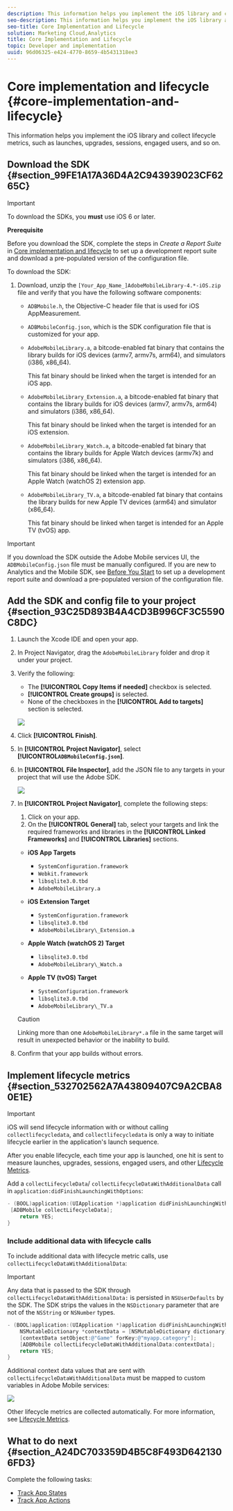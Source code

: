```yaml
---
description: This information helps you implement the iOS library and collect lifecycle metrics, such as launches, upgrades, sessions, engaged users, and so on.
seo-description: This information helps you implement the iOS library and collect lifecycle metrics, such as launches, upgrades, sessions, engaged users, and so on.
seo-title: Core Implementation and Lifecycle
solution: Marketing Cloud,Analytics
title: Core Implementation and Lifecycle
topic: Developer and implementation
uuid: 96d06325-e424-4770-8659-4b5431318ee3
---
```


# Core implementation and lifecycle {#core-implementation-and-lifecycle}

This information helps you implement the iOS library and collect lifecycle metrics, such as launches, upgrades, sessions, engaged users, and so on.

## Download the SDK {#section_99FE1A17A36D4A2C943939023CF6265C}

>[!IMPORTANT]
>
>To download the SDKs, you **must** use iOS 6 or later.

**Prerequisite**

Before you download the SDK, complete the steps in *Create a Report Suite* in [Core implementation and lifecycle](/help/ios/getting-started/requirements.md) to set up a development report suite and download a pre-populated version of the configuration file. 

To download the SDK:

1. Download, unzip the `[Your_App_Name_]AdobeMobileLibrary-4.*-iOS.zip` file and verify that you have the following software components:

    * `ADBMobile.h`, the Objective-C header file that is used for iOS AppMeasurement. 
    * `ADBMobileConfig.json`, which is the SDK configuration file that is customized for your app. 
    * `AdobeMobileLibrary.a`, a bitcode-enabled fat binary that contains the library builds for iOS devices (armv7, armv7s, arm64), and simulators (i386, x86_64).

      This fat binary should be linked when the target is intended for an iOS app. 

    * `AdobeMobileLibrary_Extension.a`, a bitcode-enabled fat binary that contains the library builds for iOS devices (armv7, armv7s, arm64) and simulators (i386, x86_64).

      This fat binary should be linked when the target is intended for an iOS extension. 

    * `AdobeMobileLibrary_Watch.a`, a bitcode-enabled fat binary that contains the library builds for Apple Watch devices (armv7k) and simulators (i386, x86_64).

      This fat binary should be linked when the target is intended for an Apple Watch (watchOS 2) extension app. 

    * `AdobeMobileLibrary_TV.a`, a bitcode-enabled fat binary that contains the library builds for new Apple TV devices (arm64) and simulator (x86_64).

      This fat binary should be linked when target is intended for an Apple TV (tvOS) app.

>[!IMPORTANT]
>
>If you download the SDK outside the Adobe Mobile services UI, the `ADBMobileConfig.json` file must be manually configured. If you are new to Analytics and the Mobile SDK, see [Before You Start](/help/ios/getting-started/requirements.md) to set up a development report suite and download a pre-populated version of the configuration file.

## Add the SDK and config file to your project {#section_93C25D893B4A4CD3B996CF3C5590C8DC}

1. Launch the Xcode IDE and open your app. 
1. In Project Navigator, drag the `AdobeMobileLibrary` folder and drop it under your project. 
1. Verify the following:

    * The **[!UICONTROL Copy Items if needed]** checkbox is selected. 
    * **[!UICONTROL Create groups]** is selected. 
    * None of the checkboxes in the **[!UICONTROL Add to targets]** section is selected.

     ![](assets/step_3.png)

1. Click **[!UICONTROL Finish]**. 
1. In **[!UICONTROL Project Navigator]**, select **[!UICONTROL`ADBMobileConfig.json`]**. 
1. In **[!UICONTROL File Inspector]**, add the JSON file to any targets in your project that will use the Adobe SDK.

   ![](assets/step_4.png)

1. In **[!UICONTROL Project Navigator]**, complete the following steps:

    1. Click on your app. 
    1. On the **[!UICONTROL General]** tab, select your targets and link the required frameworks and libraries in the **[!UICONTROL Linked Frameworks]** and **[!UICONTROL Libraries]** sections.

      * **iOS App Targets**
        * `SystemConfiguration.framework`
        * `Webkit.framework`
        * `libsqlite3.0.tbd`
        * `AdobeMobileLibrary.a`

      * **iOS Extension Target**

        * `SystemConfiguration.framework`
        * `libsqlite3.0.tbd`
        * `AdobeMobileLibrary\_Extension.a`

      * **Apple Watch (watchOS 2) Target**

        * `libsqlite3.0.tbd`
        * `AdobeMobileLibrary\_Watch.a`

      * **Apple TV (tvOS) Target**

          * `SystemConfiguration.framework`
          * `libsqlite3.0.tbd`
          * `AdobeMobileLibrary\_TV.a`


    >[!CAUTION]
    >
    > Linking more than one `AdobeMobileLibrary*.a` file in the same target will result in unexpected behavior or the inability to build.

1. Confirm that your app builds without errors.

## Implement lifecycle metrics {#section_532702562A7A43809407C9A2CBA80E1E}

>[!IMPORTANT]
>
>iOS will send lifecycle information with or without calling `collectlifecycledata`, and `collectlifecycledata` is only a way to initiate lifecycle earlier in the application's launch sequence.

After you enable lifecycle, each time your app is launched, one hit is sent to measure launches, upgrades, sessions, engaged users, and other [Lifecycle Metrics](/help/ios/metrics.md).

Add a `collectLifecycleData`/ `collectLifecycleDataWithAdditionalData` call in `application:didFinishLaunchingWithOptions`:

```objective-c
- (BOOL)application:(UIApplication *)application didFinishLaunchingWithOptions:(NSDictionary *)launchOptions { 
 [ADBMobile collectLifecycleData]; 
    return YES; 
}
```

### Include additional data with lifecycle calls

To include additional data with lifecycle metric calls, use `collectLifecycleDataWithAdditionalData`:

>[!IMPORTANT]
>
>Any data that is passed to the SDK through `collectLifecycleDataWithAdditionalData:` is persisted in `NSUserDefaults` by the SDK. The SDK strips the values in the `NSDictionary` parameter that are not of the `NSString` or `NSNumber` types.

```objective-c
- (BOOL)application:(UIApplication *)application didFinishLaunchingWithOptions:(NSDictionary *)launchOptions { 
    NSMutableDictionary *contextData = [NSMutableDictionary dictionary]; 
    [contextData setObject:@"Game" forKey:@"myapp.category"]; 
    [ADBMobile collectLifecycleDataWithAdditionalData:contextData]; 
    return YES; 
}
```

Additional context data values that are sent with `collectLifecycleDataWithAdditionalData` must be mapped to custom variables in Adobe Mobile services: 

![](assets/map-variable-lifecycle.png)

Other lifecycle metrics are collected automatically. For more information, see [Lifecycle Metrics](/help/ios/metrics.md).

## What to do next {#section_A24DC703359D4B5C8F493D6421306FD3}

Complete the following tasks:

* [Track App States](/help/ios/analytics-main/states.md) 
* [Track App Actions](/help/ios/analytics-main/actions.md)
